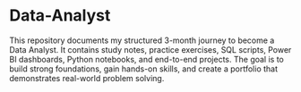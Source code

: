 # Data-Analyst
This repository documents my structured 3-month journey to become a Data Analyst. It contains study notes, practice exercises, SQL scripts, Power BI dashboards, Python notebooks, and end-to-end projects. The goal is to build strong foundations, gain hands-on skills, and create a portfolio that demonstrates real-world problem solving.
